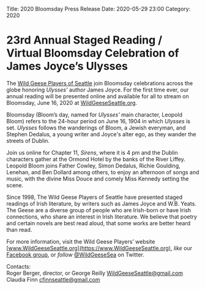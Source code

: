 Title: 2020 Bloomsday Press Release
Date: 2020-05-29 23:00
Category: 2020

# 23rd Annual Staged Reading / Virtual Bloomsday Celebration of James Joyce’s Ulysses

The [Wild Geese Players of Seattle](https://www.wildgeeseseattle.org/)
join Bloomsday celebrations across the globe honoring *Ulysses'* author James Joyce.
For the first time ever, our annual reading will be presented online
and available for all to stream on Bloomsday, June 16, 2020
at [WildGeeseSeattle.org](https://www.WildGeeseSeattle.org/).

Bloomsday (Bloom’s day, named for *Ulysses’* main character, Leopold Bloom)
refers to the 24-hour period on June 16, 1904 in which *Ulysses* is set.
*Ulysses* follows the wanderings of Bloom, a Jewish everyman,
and Stephen Dedalus, a young writer and Joyce's alter ego,
as they wander the streets of Dublin.

Join us online for Chapter 11, *Sirens*, where it is 4 pm
and the Dublin characters gather at the Ormond Hotel
by the banks of the River Liffey.
Leopold Bloom joins Father Cowley, Simon Dedalus, Richie Goulding,
Lenehan, and Ben Dollard among others,
to enjoy an afternoon of songs and music,
with the divine Miss Douce and comely Miss Kennedy setting the scene.

Since 1998, The Wild Geese Players of Seattle
have presented staged readings of Irish literature,
by writers such as James Joyce and W.B. Yeats.
The Geese are a diverse group of people who are Irish-born or have Irish connections,
who share an interest in Irish literature.
We believe that poetry and certain novels are best read aloud,
that some works are better heard than read.

For more information,
visit the Wild Geese Players’ website [www.WildGeeseSeattle.org](https://www.WildGeeseSeattle.org),
*like* our [Facebook group](https://www.facebook.com/groups/51261017427/),
or *follow* [@WildGeeseSea](https://twitter.com/wildgeesesea) on Twitter.

Contacts: <br/>
Roger Berger, director, or George Reilly WildGeeseSeattle@gmail.com  <br/>
Claudia Finn cfinnseattle@gmail.com

